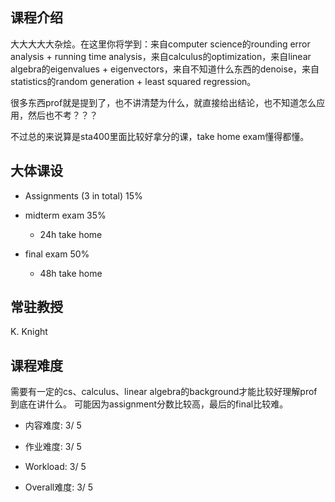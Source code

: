 ## 课程介绍

大大大大大杂烩。在这里你将学到：来自computer science的rounding error analysis + running time analysis，来自calculus的optimization，来自linear algebra的eigenvalues + eigenvectors，来自不知道什么东西的denoise，来自statistics的random generation + least squared regression。

很多东西prof就是提到了，也不讲清楚为什么，就直接给出结论，也不知道怎么应用，然后也不考？？？

不过总的来说算是sta400里面比较好拿分的课，take home exam懂得都懂。

## 大体课设

- Assignments (3 in total) 15%

- midterm exam 35%
    
    - 24h take home
    
- final exam 50%
    
    - 48h take home

## 常驻教授

K. Knight

## 课程难度

需要有一定的cs、calculus、linear algebra的background才能比较好理解prof到底在讲什么。
可能因为assignment分数比较高，最后的final比较难。

- 内容难度:  3/ 5

- 作业难度:  3/ 5

- Workload:  3/ 5

- Overall难度:  3/ 5
